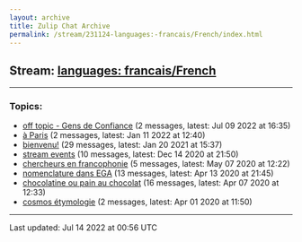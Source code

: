 ```yaml
---
layout: archive
title: Zulip Chat Archive
permalink: /stream/231124-languages:-francais/French/index.html
---
```


## Stream: [languages: francais/French](https://mattecapu.github.io/ct-zulip-archive/stream/231124-languages:-francais/French/index.html)
---

### Topics:

* [off topic - Gens de Confiance](topic/topic_off.20topic.20-.20Gens.20de.20Confiance.html) (2 messages, latest: Jul 09 2022 at 16:35)
* [à Paris](topic/topic_.C3.A0.20Paris.html) (2 messages, latest: Jan 11 2022 at 12:40)
* [bienvenu!](topic/topic_bienvenu!.html) (29 messages, latest: Jan 20 2021 at 15:37)
* [stream events](topic/topic_stream.20events.html) (10 messages, latest: Dec 14 2020 at 21:50)
* [chercheurs en francophonie](topic/topic_chercheurs.20en.20francophonie.html) (5 messages, latest: May 07 2020 at 12:22)
* [nomenclature dans EGA](topic/topic_nomenclature.20dans.20EGA.html) (13 messages, latest: Apr 13 2020 at 21:45)
* [chocolatine ou pain au chocolat](topic/topic_chocolatine.20ou.20pain.20au.20chocolat.html) (16 messages, latest: Apr 07 2020 at 12:33)
* [cosmos étymologie](topic/topic_cosmos.20.C3.A9tymologie.html) (2 messages, latest: Apr 01 2020 at 11:50)

<hr><p>Last updated: Jul 14 2022 at 00:56 UTC</p>